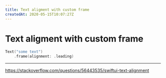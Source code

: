```yaml
---
title: Text aligment with custom frame
createdAt: 2020-05-15T10:07:27Z
---
```


# Text aligment with custom frame

```swift
Text("some text")
    .frame(alignment: .leading)
```

---

https://stackoverflow.com/questions/56443535/swiftui-text-alignment